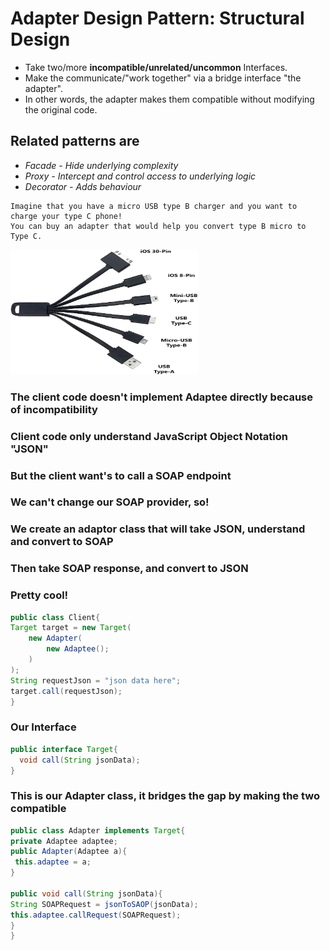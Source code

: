 # Adapter Design Pattern: Structural Design
* Take two/more **incompatible/unrelated/uncommon** Interfaces.
* Make the communicate/"work together" via a bridge interface "the adapter".
* In other words, the adapter makes them compatible without modifying the original code.

## Related patterns are 
- *Facade - Hide underlying complexity*
- *Proxy - Intercept and control access to underlying logic*
- *Decorator - Adds behaviour*

```
Imagine that you have a micro USB type B charger and you want to charge your type C phone!
You can buy an adapter that would help you convert type B micro to Type C.
```
<img src="https://github.com/msomi22/designpatterns/blob/master/files/USB_Adapter.jpg" alt="Universal USB" width="300" height="200">

### The client code doesn't implement Adaptee directly because of incompatibility
### Client code only understand JavaScript Object Notation "JSON"
### But the client want's to call a SOAP endpoint
### We can't change our SOAP provider, so!
### We create an adaptor class that will take JSON, understand and convert to SOAP
### Then take SOAP response, and convert to JSON
### Pretty cool!

```java
public class Client{
Target target = new Target(
    new Adapter(
        new Adaptee();
    )
);
String requestJson = "json data here";
target.call(requestJson);
}
```

### Our Interface

```java
public interface Target{
  void call(String jsonData);
}
```

### This is our Adapter class, it bridges the gap by making the two compatible

```java
public class Adapter implements Target{
private Adaptee adaptee;
public Adapter(Adaptee a){
 this.adaptee = a;
}

public void call(String jsonData){
String SOAPRequest = jsonToSAOP(jsonData);
this.adaptee.callRequest(SOAPRequest);
}
}
```
